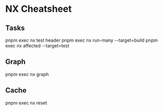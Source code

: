 # NX Cheatsheet

## Tasks

pnpm exec nx test header
pnpm exec nx run-many --target=build
pnpm exec nx affected --target=test

## Graph

pnpm exec nx graph

## Cache

pnpm exec nx reset
